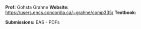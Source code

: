 **Prof:** Gohsta Grahne
**Website:** https://users.encs.concordia.ca/~grahne/comp335/
**Textbook:** 

**Submissions:** EAS - PDFs